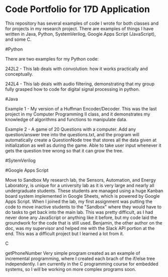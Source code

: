 # Code Portfolio for 17D Application
This repository has several examples of code I wrote for both classes and for projects in my research project. 
There are examples of things I have written in Java, Python, SystemVerilog, Google Apps Script (JavaScript), and some C.

#Python

There are two examples for my Python code:

242L2 - This lab deals with convolution: how it works practically and conceptually.

242L4 - This lab deals with audio filtering, demonstrating that my group fully grasped how to code for digital signal processing in python.

#Java

Example 1 - My version of a Huffman Encoder/Decoder. This was the last project in my Computer Programming II class, and it demonstrates my knowledge of algorithms and functions to manipulate data.

Example 2 - A game of 20 Questions with a computer. Add any question/answer tree into the questions.txt, and the program will automatically create a QuestionNode tree that stores all the data given at initialization as well as during the game. Able to take user input whenever it gets the question tree wrong so that it can grow the tree.

#SytemVerilog



#Google Apps Script

Move to Sandbox
My research lab, the Sensors, Automation, and Energy Laboratory, is unique for a university lab as it is very large and nearly all undergraduate students. These students are managed using a huge Kanban board system implemented in Google Sheets, which is powered by Google Apps Script. When I joined the lab, my first assignment was putting the code to move inactive students to the "Sandbox" where they would have to do tasks to get back into the main lab. This was pretty difficult, as I had never done any JavaScript or anything like it before, but my code laid the groundwork for the code that is still used. Benjamin, the other author on the doc, was my supervisor and helped me with the Slack API portion at the end. This was a difficult project but I learned a lot from it.

C

getPhoneNumber
Very simple program created as an example of incremental programming, where I created each brach of the if/else tree independently. I am currently in the C programming course for embedded systems, so I will be working on more complex programs soon.
